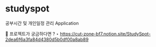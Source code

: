 # studyspot
공부시간 및 개인일정 관리 Application

📌 프로젝트가 궁금하다면 ?
‣ https://cut-zone-bf7.notion.site/StudySpot-2dea6f6a3fa84d4380d5b0df00a8ab89
